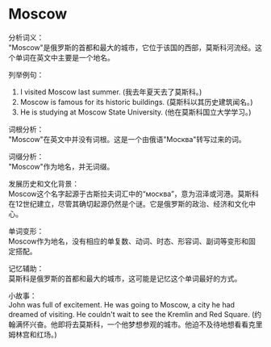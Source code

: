 # Moscow

分析词义：  
"Moscow"是俄罗斯的首都和最大的城市，它位于该国的西部，莫斯科河流经。这个单词在英文中主要是一个地名。

  

列举例句：

  

1.  I visited Moscow last summer. (我去年夏天去了莫斯科。)
2.  Moscow is famous for its historic buildings. (莫斯科以其历史建筑闻名。)
3.  He is studying at Moscow State University. (他在莫斯科国立大学学习。)

  

词根分析：  
"Moscow"在英文中并没有词根。这是一个由俄语"Mосква"转写过来的词。

  

词缀分析：  
"Moscow"作为地名，并无词缀。

  

发展历史和文化背景：  
Moscow这个名字起源于古斯拉夫词汇中的“москва”，意为沼泽或河港。莫斯科在12世纪建立，尽管其确切起源仍然是个谜。它是俄罗斯的政治、经济和文化中心。

  

单词变形：  
Moscow作为地名，没有相应的单复数、动词、时态、形容词、副词等变形和固定搭配。

  

记忆辅助：  
莫斯科是俄罗斯的首都和最大的城市，这可能是记忆这个单词最好的方式。

  

小故事：  
John was full of excitement. He was going to Moscow, a city he had dreamed of visiting. He couldn't wait to see the Kremlin and Red Square. (约翰满怀兴奋。他即将去莫斯科，一个他梦想参观的城市。他迫不及待地想看看克里姆林宫和红场。)
